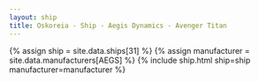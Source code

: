 ```yaml
---
layout: ship
title: Oskoreia - Ship - Aegis Dynamics - Avenger Titan
---
```

{% assign ship = site.data.ships[31] %}
{% assign manufacturer = site.data.manufacturers[AEGS] %}
{% include ship.html ship=ship manufacturer=manufacturer %}
